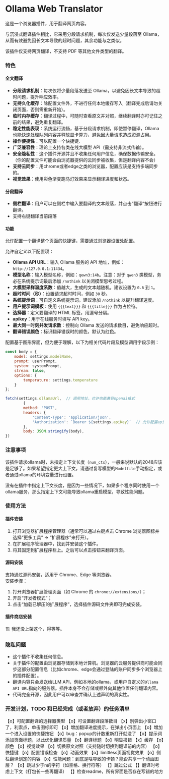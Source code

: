 # Ollama Web Translator

这是一个浏览器插件，用于翻译网页内容。

与沉浸式翻译插件相比，它采用分段请求机制，每次仅发送少量段落至 Ollama，从而有效避免因长文本导致的超时问题，其余功能与之类似。

该插件仅支持网页翻译，不支持 PDF 等其他文件类型的翻译。

### 特色

#### 全文翻译
- **分段请求机制**：每次仅将少量段落发送至 Ollama，以避免因长文本导致的超时问题，提升响应效率。
- **无持久化缓存**：除配置文件外，不进行任何本地缓存写入（翻译完成后请勿关闭页面，否则需重新开始）。
- **临时内存缓存**：翻译过程中，可随时查看原文并对照，继续翻译时亦可记住之前的结果，避免重复翻译。
- **稳定性能表现**：系统运行流畅，基于分段请求机制，即使暂停翻译，Ollama 也能快速处理队列内容并释放显卡算力，避免因大量请求造成资源占用。
- **操作便捷性**：可以配置一个快捷键.
- **广泛兼容性**：理论上支持各类在线大模型 API（需支持非流式传输）。
- **安全隐私性**：这个插件开源并且不收集任何用户信息，确保数据传输安全。（你的配置文件可能会由浏览器提供的云同步被收集，但是翻译内容不会）
- **支持云同步**：用chrome或者edge之类的浏览器，配置应该是支持多端同步的。
- **视觉效果**：使用彩色渐变跑马灯效果来显示翻译进度和状态。

#### 分段翻译
- **侧栏翻译**：用户可以在侧栏中输入要翻译的文本段落，并点击“翻译”按钮进行翻译。
- 支持右键翻译当前段落

#### 功能

允许配置一个翻译整个页面的快捷键，需要通过浏览器设置处配置。

允许自定义以下配置项：

- **Ollama API URL**：输入 Ollama 服务的 API 地址，例如：`http://127.0.0.1:11434`。
- **模型名称**：输入模型名称，例如：`qewn3:14b`。注意：对于 `qwen3` 类模型，务必在系统提示词最后添加 `/nothink` 以关闭模型思考过程。
- **大模型采样温度系数**：值越大，生成的文本越随机。建议设置为 `0.6` 到 `1`。
- **超时时间（秒）**：设置请求超时时间，例如 `30` 秒。
- **系统提示词**：可自定义系统提示词。建议添加 `/nothink` 以提升翻译速度。
- **用户提示词模板**：使用 `{{{text}}}` 和 `{{{title}}}` 作为占位符。
- **选择器**：定义要翻译的 HTML 标签，用逗号分隔。
- **apikey**：用于在线服务时填写 API key。
- **最大同一时刻并发请求数**：控制向 Ollama 发送的请求数目，避免响应超时。
- **翻译错误颜色**：标识翻译错误时的颜色，默认为红色。

配置基于图形界面，但为便于理解，以下为相关代码片段及模型调用字段示例：

```javascript
const body = {
    model: settings.modelName,
    prompt: userPrompt,
    system: systemPrompt,
    stream: false,
    options: {
        temperature: settings.temperature
    }
};

fetch(settings.ollamaUrl,  // 调用地址，也许也能兼容openai格式
        {
        method: 'POST',
        headers: {
            'Content-Type': 'application/json',
            'Authorization': `Bearer ${settings.apiKey}`  // 允许配置apikey
        },
        body: JSON.stringify(body),
})
```

### 注意事项
该插件请求ollama时，未指定上下文长度（`num_ctx`），一般来说默认的2048应该是足够了。如果希望指定更大上下文，请通过复写模型的`Modelfile`手动指定，或者通过ollama的环境变量进行设置。

没有在插件中指定上下文长度，是因为一些情况下，如果多个程序同时使用一个ollama服务，那么指定上下文可能导致ollama重启模型，导致性能问题。

### 使用方法

#### 插件安装
1. 打开浏览器扩展程序管理器（通常可以通过右键点击 Chrome 浏览器图标并选择“更多工具” -> “扩展程序”来打开）。
2. 在扩展程序管理器中，找到并安装这个插件。
3. 将其固定到扩展程序栏上。之后可以点击按钮来翻译页面。

#### 源码安装
支持通过源码安装，适用于 Chrome、Edge 等浏览器。  
安装步骤：  
1. 打开浏览器扩展管理页面（如 Chrome 的 `chrome://extensions/`）；  
2. 开启“开发者模式”；  
3. 点击“加载已解压的扩展程序”，选择插件源码文件夹即可完成安装。

#### 插件商店安装
🏗️ 我还没上架这个，得等等。

### 隐私问题

- 这个插件不收集任何信息。
- 关于插件的配置由浏览器存储到本地计算机。浏览器的云服务提供商可能会同步这部分配置信息（比如chrome、edge会通过登陆的账户同步多个浏览器上的插件配置）。
- 翻译内容只会发送给LLM API，例如本地的ollama，或用户自定义的`Ollama API URL`指向的服务器。插件本身不会存储或额外向其他位置任何翻译内容。
- 代码完全开源，因此用户可以审查并确认上述声明的真实性。

### 开发计划，TODO 和已经完成（或者放弃）的任务清单

【o】可配置翻译的选择器类型
【o】可设置翻译段落数目
【x】别弹出小窗口了，利索点，单击图标即可
【o】增加翻译进度提示，在弹出小页面上
【o】增加一个进入设置的快捷按钮
【o】bug：popup的计数重新打开就没了
【o】提示词添加页面标题，以此优化翻译质量
【o】翻译标题
【o】明显报错
【x】缓存
【o】颜色
【o】视觉效果
【o】切换原文对照（支持随时切换到翻译前的内容）
【o】快捷键
【o】配置错误检查
【o】动画效果
【o】limitless页面视觉效果
【o】侧栏翻译划定的内容
【o】性能问题：到底是啥导致的卡顿？能否共享一个动画图层？
【o】跳过少于n的字符（如空格、换行符等）
【】跳过公式
【】翻译时考虑上下文（打包长一些再翻译）
【】检查readme，所有界面是否存在写错的地方



